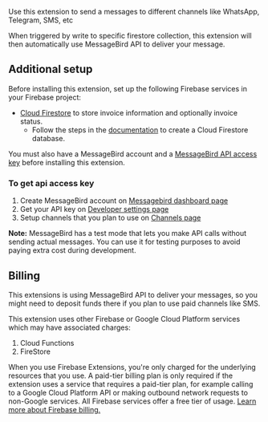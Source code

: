 Use this extension to send a messages to different channels like WhatsApp, Telegram, SMS, etc

When triggered by write to specific firestore collection, this extension will then automatically use MessageBird API to deliver your message.

## Additional setup

Before installing this extension, set up the following Firebase services in your Firebase project:

- [Cloud Firestore](https://firebase.google.com/docs/firestore) to store invoice information and optionally invoice status.
  - Follow the steps in the [documentation](https://firebase.google.com/docs/firestore/quickstart#create) to create a Cloud Firestore database.

You must also have a MessageBird account and a [MessageBird API access key](https://support.messagebird.com/hc/en-us/articles/360001853998-Creating-access-keys) before installing this extension.

### To get api access key

1. Create MessageBird account on [Messagebird dashboard page](https://dashboard.messagebird.com/)
1. Get your API key on [Developer settings page](https://dashboard.messagebird.com/en/developers/access)
1. Setup channels that you plan to use on [Channels page](https://dashboard.messagebird.com/en/channels)

**Note:** MessageBird has a test mode that lets you make API calls without sending actual messages. You can use it for testing purposes to avoid paying extra cost during development.

## Billing

This extensions is using MessageBird API to deliver your messages,
so you might need to deposit funds there if you plan to use paid channels like SMS.

This extension uses other Firebase or Google Cloud Platform services which may have associated charges:

1. Cloud Functions
1. FireStore

When you use Firebase Extensions, you're only charged for the underlying resources that you use.
A paid-tier billing plan is only required if the extension uses a service that requires a paid-tier plan, for example calling to a Google Cloud Platform API or making outbound network requests to non-Google services. All Firebase services offer a free tier of usage. [Learn more about Firebase billing.](https://firebase.google.com/pricing)
